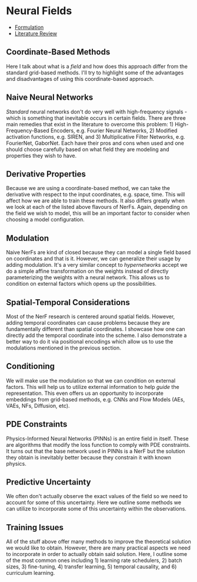 # Neural Fields

* [Formulation](./formulation.md)
* [Literature Review](./literature_review.md)



## **Coordinate-Based Methods**

Here I talk about what is a *field* and how does this approach differ from the standard grid-based methods. I'll try to highlight some of the advantages and disadvantages of using this coordinate-based approach.



## **Naive Neural Networks**

*Standard* neural networks don't do very well with high-frequency signals - which is something that inevitable occurs in certain fields. There are three main remedies that exist in the literature to overcome this problem: 1) High-Frequency-Based Encoders, e.g. Fourier Neural Networks, 2)  Modified activation functions, e.g. SIREN, and 3) Multiplicative Filter Networks, e.g. FourierNet, GaborNet. Each have their pros and cons when used and one should choose carefully based on what field they are modeling and properties they wish to have.


## **Derivative Properties**

Because we are using a coordinate-based method, we can take the derivative with respect to the input coordinates, e.g. space, time. This will affect how we are able to train these methods. It also differs greatly when we look at each of the listed above flavours of NerFs. Again, depending on the field we wish to model, this will be an important factor to consider when choosing a model configuration.


## **Modulation**

Naive NerFs are kind of closed because they can model a single field based on coordinates and that is it.
However, we can generalize their usage by adding modulation.
It's a very similar concept to *hypernetworks* accept we do a simple affine transformation on the weights instead of directly parameterizing the weights with a neural network.
This allows us to condition on external factors which opens up the possibilities.

## **Spatial-Temporal Considerations**

Most of the NerF research is centered around spatial fields.
However, adding temporal coordinates can cause problems because they are fundamentally different than spatial coordinates.
I showcase how one can directly add the temporal coordinate into the scheme.
I also demonstrate a better way to do it via positional encodings which allow us to use the modulations mentioned in the previous section.


## **Conditioning**

We will make use the modulation so that we can condition on external factors.
This will help us to utilize external information to help *guide* the representation.
This even offers us an opportunity to incorporate embeddings from grid-based methods, e.g. CNNs and Flow Models (AEs, VAEs, NFs, Diffusion, etc).


## **PDE Constraints**

Physics-Informed Neural Networks (PINNs) is an entire field in itself.
These are algorithms that modify the loss function to comply with PDE constraints.
It turns out that the base network used in PINNs is a NerF but the solution they obtain is inevitably better because they constrain it with known physics.

## **Predictive Uncertainty**

We often don't actually observe the exact values of the field so we need to account for some of this uncertainty. Here we outline some methods we can utilize to incorporate some of this uncertainty within the observations.

## **Training Issues**

All of the stuff above offer many methods to improve the theoretical solution we would like to obtain.
However, there are many practical aspects we need to incorporate in order to actually obtain said solution.
Here, I outline some of the most common ones including 1) learning rate schedulers, 2) batch sizes, 3) fine-tuning, 4) transfer learning, 5) temporal causality, and 6) curriculum learning.
